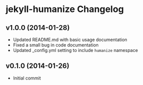 # jekyll-humanize Changelog

## v1.0.0 (2014-01-28)

+ Updated README.md with basic usage documentation
+ Fixed a small bug in code documentation
+ Updated _config.yml setting to include `humanize` namespace

## v0.1.0 (2014-01-26)

+ Initial commit